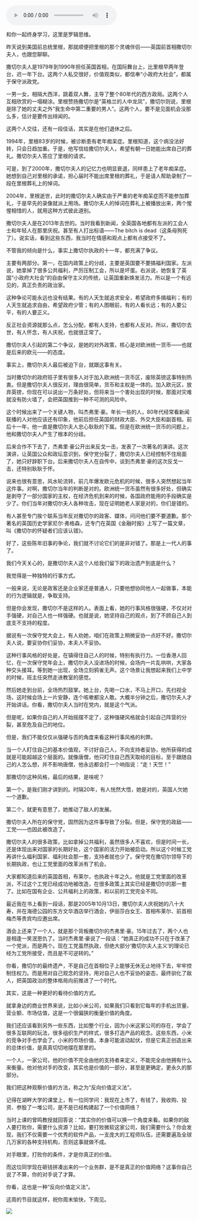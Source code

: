<audio src="http://igetoss.cdn.igetget.com/mp3/201704/06/201704062254492838079541.mp3" controls="controls">您的浏览器不支持 audio 标签。</audio><p>和你一起终身学习，这里是罗辑思维。</p><p>昨天说到美国前总统里根，那就顺便把里根的那个灵魂伴侣——英国前首相撒切尔夫人，也跟您聊聊。</p><p>撒切尔夫人是1979年到1990年担任英国首相，在国际舞台上，比里根早两年登台，迟一年下台。这两个人私交很好，价值观类似，都信奉“小政府大社会”，都属于保守派政党。</p><p>一男一女，相隔大西洋，跳着双人舞，主导了整个80年代的西方政局。这两个人互相欣赏的一塌糊涂。里根赞扬撒切尔是“英格兰的人中龙凤”，撒切尔则说，里根是除了她的丈夫之外“我生命中第二重要的男人”。这两个人，要不是见面机会没那么多，估计是要传出绯闻的。</p><p>这两个人交往，还有一段佳话，其实是在他们退休之后。</p><p>1994年，里根83岁的时候，被诊断患有老年痴呆症。里根知道，这个病没法好转，只会日趋加重。于是，他写信给撒切尔夫人，希望有朝一日她能出席自己的葬礼。撒切尔夫人答应了里根的请求。</p><p>可是，到了2000年，撒切尔夫人的记忆力也明显衰退，同样患上了老年痴呆症。她想到自己对里根的承诺，担心届时不能出席里根的葬礼，于是请人帮助录制了一段在里根葬礼上的悼词。</p><p>2004年，里根逝世，此时的撒切尔夫人确实由于严重的老年痴呆症而不能参加葬礼，于是早先的录像就派上用场。撒切尔夫人的悼词在葬礼上被播放出来，两个惺惺相惜的人，就用这种方式彼此道别。</p><p>撒切尔夫人是在2013年去世的。当时我看到新闻，全英国各地都有左派的工会人士和年轻人在那里庆祝。甚至有人打出标语——The bitch is dead（这条母狗死了）。说实话，看到这些东西，我当时在情感和观点上都有点接受不了。</p><p>不管我的倾向是什么，事实上撒切尔执政的十一年，都充满了争议。</p><p>主要有两部分。第一，在国内政策上的分歧，主要是英国要不要搞福利国家。左派说，她拿掉了很多公共福利，严厉压制工会，所以是坏蛋。右派说，她恢复了英国“小政府大社会”的自由保守主义的传统，让英国重新焕发活力。所以是一个有远见的，真正负责的政治家。</p><p>这种争论可能永远也没有结果。有的人天生就追求安全，希望政府多搞福利；有的人天生就追求自由，希望政府少管；有的人图眼前，有的人看长远；有的人要公平，有的人要正义。</p><p>反正社会资源就那么点，怎么分配，都有人支持，也都有人反对。所以，撒切尔去世，有人怀念，有人庆祝，也就很正常了。</p><p>撒切尔夫人引起的第二个争议，是她的对外政策，核心是对欧洲统一货币——也就是后来的欧元——的态度。</p><p>事实上，撒切尔夫人最后被迫下台，就跟这事有关。</p><p>当时撒切尔的政府班子里有很多人对于加入欧洲统一货币区，废除英镑这事特别热衷。但是撒切尔夫人很反对，理由很简单，货币和主权是一体的。加入欧元区，放弃英镑，你现在可以说出一万条好处，但将来当一个害处出现的时候，那面对灾难就没有防火墙了，会把英国推到一种不可测的风险中。</p><p>这个时候出来了一个关键人物，叫杰弗里·豪。年长一些的人，80年代经常看新闻联播的人对他应该还有印象，他前后担任英国的财政大臣、外交大臣和副首相。前后十一年，他一直是撒切尔夫人忠心耿耿的下属。但是在欧洲统一货币的问题上，他和撒切尔夫人产生了根本的分歧。</p><p>后来合作不下去了，杰弗里·豪公开出来反戈一击，发表了一次著名的演讲。这次演讲，让英国公众和政坛意识到，保守党分裂了，撒切尔夫人已经控制不住局面了，她只好辞职下台。后来撒切尔夫人在自传中，谈到杰弗里·豪的这次反戈一击，还特别耿耿于怀。</p><p>说来也很有意思，风水轮流转，前几年爆发欧元危机的时候，很多人突然想起当年这件事。对啊，撒切尔当年的判断是对的。欧洲统一货币虽然有很多好处，但确实是剥夺了一部分国家的主权，在经济危机到来的时候，各国政府能用的手段确实是少了。你们当年对撒切尔夫人各种攻击，现在证明她老人家是对的，你们是错的。</p><p>有人甚至专门挨个联系当年反对撒切尔的政客、媒体，问问他们要不要道歉。那个著名的英国历史学家尼尔·弗格森，还专门在英国《金融时报》上写了一篇文章，叫《撒切尔的怀疑者们应该认错》。</p><p>好了，这些陈年旧事的争论，我们就不讨论它们的是非对错了。那是上一代人的事了。</p><p>我们今天关心的，是撒切尔夫人这个人给我们留下的政治遗产到底是什么？</p><p>我觉得是一种独特的行事方式。</p><p>一般来说，无论是政客还是企业家还是普通人，只要他想协同他人一起做事，本能的行为逻辑就是，争取支持。</p><p>但是你会发现，撒切尔不是这样的人。表面上看，她的行事风格很强硬，不仅对对手强硬，对自己人也一样强硬。也就是说，她坚持自己的观点，到了不顾自己人到底支不支持的程度。</p><p>据说有一次保守党大会上，有人劝她，咱们在政策上稍微妥协一点好不好。撒切尔夫人说，要妥协你们妥协，本夫人不妥协。</p><p>这种行事风格的好处是，在镇得住自己人的时候，特别有执行力。一位香港人回忆，在一次保守党年会上，撒切尔夫人没进场的时候，会场内一片乱哄哄，大家各种交头接耳。等到她一出现，全场立刻鸦雀无声。这个场景让我想起来我们上中学的时候，班主任突然走进教室的感觉。</p><p>然后她走到台前，全场热烈鼓掌。她上台，先喝一口水，不马上开口，先扫视全场，这时候会场上一片安静，连个咳嗽都没人敢。大概半分钟之后，撒切尔夫人才开始讲话。你看，撒切尔夫人当时在党内，就是这个气派。</p><p>但是呢，如果你自己的人开始摇摆不定了，这种强硬风格就会引起自己阵营的分裂，甚至危及自己的地位。</p><p>但是，我们不能仅仅从强硬与否的角度来看这种行事风格的利弊。</p><p>当一个人盯住自己的基本价值观，不讨好自己人，不向支持者妥协，他所获得的成就是可能超越这个层面的。就像唐僧，他只盯住自己西天取经的目标，至于跟随自己的人怎么想，并不影响唐僧，他永远都会打一个响指说：“走！天竺！”</p><p>那撒切尔这种风格，最后的结果，是啥呢？</p><p>第一个，是我们刚才讲到的。时隔20年，有人恍然大悟，她是对的，英国人欠她一个道歉。</p><p>第二个，就更有意思了，她推动了敌人的发展。</p><p>撒切尔夫人所在的保守党，固然因为这件事导致了分裂。但是，保守党的政敌——工党——也因此被改造了。</p><p>撒切尔夫人的很多政策，比如拿掉公共福利，虽然很多人不喜欢，但是时间一长，还是体现出来对国家的长期好处，这个国家的活力开始被启动。所以这个时候工党再讲什么福利国家、福利社会那一套，支持者就也少了。保守党在撒切尔领导下的长期执政，也让工党里面的改革派有了机会。</p><p>大家都知道后来的英国首相，布莱尔，也执政十年之久。他就是工党里面的改革派，不过这个工党已经成功地被改造，在很多政策上其实已经是撒切尔的那一套了。比如在国有企业、公共福利上的政策，和以前的工党完全不同。</p><p>最近我在书上看到一段话，那是2005年10月13日，撒切尔夫人庆祝她的八十大寿，并在海德公园的东方文华酒店举行酒会，伊丽莎白女王、首相布莱尔、前首相梅杰等贵宾均应邀出席。</p><p>酒会上还来了一个人，就是那个背叛撒切尔的杰弗里·豪。15年过去了，两个人也是相逢一笑泯恩仇了。当时杰弗里·豪说了一段话：“她真正的成功不只在于改革了一个党派，而是两个。现在工党虽然执政，但绝大部分‘撒切尔夫人主义’的理论已经为工党所接受，而且是不可逆转的。”</p><p>你看，撒切尔的最终遗产，不是自己在首相位子上能够无休无止地待下去，牢牢控制住权力。而是用对自己观念的坚持，用对自己人也不妥协的姿态，最终驯化了敌人，把英国政治的整体格局向前推进了一个时代。</p><p>其实，这是一种更好的看待价值的方式。</p><p>就拿身边的商业世界来说，比如小米公司，如果我们只看到它每年的手机出货量、营业额、市场估值，这是一个很偏狭的衡量价值的角度。</p><p>我们还应该看到另外一些东西，比如整个行业，因为小米这家公司的存在，学会了很多互联网的玩法，很多组织生产的样式，很多打造产品的观念。这些东西，小米的竞争对手也学会了。小米的市场价值，本身可能波动起伏，但是它真正创造出来的总体价值，是真真切切地摆在那里的。</p><p>一个人，一家公司，他的价值不完全由他的支持者来定义，不能完全由他拥有什么来衡量。他对他对手的改变，其实也是价值的一部分，甚至是更确定，更永久的那部分。</p><p>我们把这种观察价值的方法，称之为“反向价值定义法”。</p><p>记得在湖畔大学的课堂上，有一位同学问：我现在上市了，有钱了，我收购、投资、参股了一堆公司，是不是已经构建起了一个价值网络？</p><p>当时上课的曾鸣教授就回答说：“其实你的价值可以换一个角度来看。如果你的敌人要打败你，需要什么资源？比如，要打败微软这家公司，我们需要什么？你会发现，我们不仅需要一个优秀的软件产品，一支庞大的工程师队伍，还需要遍及全球几万家的各种支持机构，否则这事就做不成。</p><p>对手眼里，打败你的条件，才是你真正的价值。</p><p>而这位同学现在砸钱拼凑出来的一个业务群，是不是真正的价值网络？这事你自己说了不算，你的对手说了才算。</p><p>你看，这也是一种“反向价值定义法”。</p><p>这周的节目就这样，祝你周末愉快，下周见。</p><img src="https://piccdn.igetget.com/img/201704/06/201704062349463676843308.jpg" />